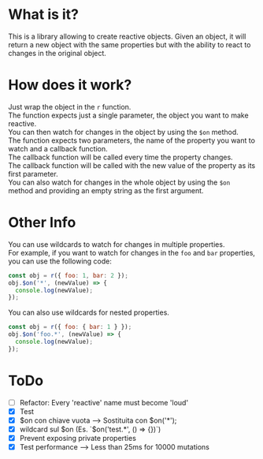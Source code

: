 # What is it?

This is a library allowing to create reactive objects.
Given an object, it will return a new object with the same properties but with the ability to react to changes in the original object.

# How does it work?

Just wrap the object in the `r` function.  
The function expects just a single parameter, the object you want to make reactive.  
You can then watch for changes in the object by using the `$on` method.  
The function expects two parameters, the name of the property you want to watch and a callback function.  
The callback function will be called every time the property changes.  
The callback function will be called with the new value of the property as its first parameter.  
You can also watch for changes in the whole object by using the `$on` method and providing an empty string as the first argument.

# Other Info

You can use wildcards to watch for changes in multiple properties.  
For example, if you want to watch for changes in the `foo` and `bar` properties, you can use the following code:

```js
const obj = r({ foo: 1, bar: 2 });
obj.$on('*', (newValue) => {
  console.log(newValue);
});
```

You can also use wildcards for nested properties.

```js
const obj = r({ foo: { bar: 1 } });
obj.$on('foo.*', (newValue) => {
  console.log(newValue);
});
```

# ToDo

- [ ] Refactor: Every 'reactive' name must become 'loud'
- [x] Test
- [x] $on con chiave vuota --> Sostituita con $on('\*');
- [x] wildcard sul $on (Es. `$on('test.\*', () => {})`)
- [x] Prevent exposing private properties
- [x] Test performance --> Less than 25ms for 10000 mutations
